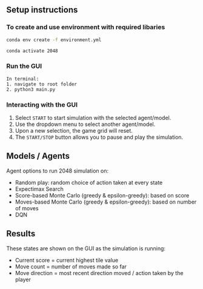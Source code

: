 
## Setup instructions

### To create and use environment with required libaries

```bash
conda env create -f environment.yml

conda activate 2048
```
### Run the GUI
```
In terminal:
1. navigate to root folder
2. python3 main.py
```

### Interacting with the GUI
1. Select `START` to start simulation with the selected agent/model.
2. Use the dropdown menu to select another agent/model.
3. Upon a new selection, the game grid will reset.
4. The `START/STOP` button allows you to pause and play the simulation.

## Models / Agents
Agent options to run 2048 simulation on:
- Random play: random choice of action taken at every state
- Expectimax Search
- Score-based Monte Carlo (greedy & epsilon-greedy): based on score
- Moves-based Monte Carlo (greedy & epsilon-greedy): based on number of moves
- DQN

## Results
These states are shown on the GUI as the simulation is running:
- Current score = current highest tile value
- Move count = number of moves made so far
- Move direction = most recent direction moved / action taken by the player
